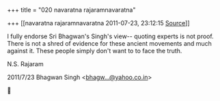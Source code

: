+++
title = "020 navaratna rajaramnavaratna"

+++
[[navaratna rajaramnavaratna	2011-07-23, 23:12:15 [Source](https://groups.google.com/g/bvparishat/c/xJvpV7AZaTg)]]





 I fully endorse Sri Bhagwan's Singh's view-- quoting experts is not proof. There is not a shred of evidence for these ancient movements and much against it. These people simply don't want to to face the truth.



N.S. Rajaram  
  

2011/7/23 Bhagwan Singh \<[bhagw...@yahoo.co.in]()\>



